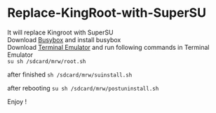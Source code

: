 # Replace-KingRoot-with-SuperSU
It will replace Kingroot with SuperSU  
Download [Busybox](https://play.google.com/store/apps/details?id=ru.meefik.busybox) and install busybox  
Download [Terminal Emulator](https://play.google.com/store/apps/details?id=jackpal.androidterm) and run following commands in Terminal Emulator  
`su
sh /sdcard/mrw/root.sh`

after finished
`sh /sdcard/mrw/suinstall.sh`

after rebooting
`su
sh /sdcard/mrw/postuninstall.sh`

Enjoy !
